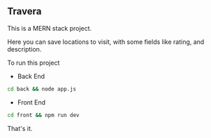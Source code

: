 ## Travera
This is a MERN stack project.

Here you can save locations to visit, with some fields like rating, and description.

To run this project
- Back End
```bash
cd back && node app.js
```
- Front End
```bash
cd front && npm run dev
```

That's it.
